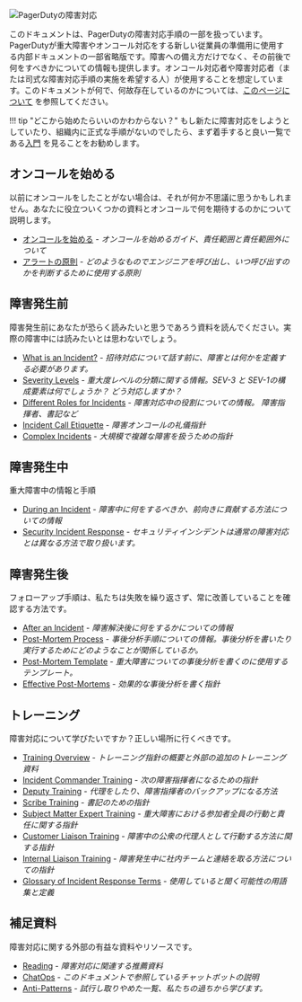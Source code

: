 ![PagerDutyの障害対応](./assets/img/headers/pagerduty_ir.jpg)

このドキュメントは、PagerDutyの障害対応手順の一部を扱っています。PagerDutyが重大障害やオンコール対応をする新しい従業員の準備用に使用する内部ドキュメントの一部省略版です。障害への備え方だけでなく、その前後で何をすべきかについての情報も提供します。オンコール対応者や障害対応者（または司式な障害対応手順の実施を希望する人）が使用することを想定しています。このドキュメントが何で、何故存在しているのかについては、[このページについて](about.md) を参照してください。



!!! tip "どこから始めたらいいのかわからない？"
    もし新たに障害対応をしようとしていたり、組織内に正式な手順がないのでしたら、まず着手すると良い一覧である[入門](getting_started.md) を見ることをお勧めします。

## オンコールを始める

以前にオンコールをしたことがない場合は、それが何か不思議に思うかもしれません。あなたに役立ついくつかの資料とオンコールで何を期待するのかについて説明します。

* [オンコールを始める](oncall/being_oncall.md) - _オンコールを始めるガイド、責任範囲と責任範囲外について_
* [アラートの原則](oncall/alerting_principles.md) - _どのようなものでエンジニアを呼び出し、いつ呼び出すのかを判断するために使用する原則_

## 障害発生前

障害発生前にあなたが恐らく読みたいと思うであろう資料を読んでください。実際の障害中には読みたいとは思わないでしょう。

* [What is an Incident?](before/what_is_an_incident.md) - _招待対応について話す前に、障害とは何かを定義する必要があります。_
* [Severity Levels](before/severity_levels.md) - _重大度レベルの分類に関する情報。SEV-3 と SEV-1の構成要素は何でしょうか？ どう対応しますか？_
* [Different Roles for Incidents](before/different_roles.md) - _障害対応中の役割についての情報。 障害指揮者、書記など_
* [Incident Call Etiquette](before/call_etiquette.md) - _障害オンコールの礼儀指針_
* [Complex Incidents](before/complex_incidents.md) - _大規模で複雑な障害を扱うための指針_

## 障害発生中

重大障害中の情報と手順

* [During an Incident](during/during_an_incident.md) - _障害中に何をするべきか、前向きに貢献する方法についての情報_
* [Security Incident Response](during/security_incident_response.md) - _セキュリティインシデントは通常の障害対応とは異なる方法で取り扱います。_

## 障害発生後

フォローアップ手順は、私たちは失敗を繰り返さず、常に改善していることを確認する方法です。

* [After an Incident](after/after_an_incident.md) - _障害解決後に何をするかについての情報_
* [Post-Mortem Process](after/post_mortem_process.md) - _事後分析手順についての情報。事後分析を書いたり実行するためにどのようなことが関係しているか。_
* [Post-Mortem Template](after/post_mortem_template.md) - _重大障害についての事後分析を書くのに使用するテンプレート。_
* [Effective Post-Mortems](after/effective_post_mortems.md) - _効果的な事後分析を書く指針_

## トレーニング

障害対応について学びたいですか？正しい場所に行くべきです。

* [Training Overview](training/overview.md) - _トレーニング指針の概要と外部の追加のトレーニング資料_
* [Incident Commander Training](training/incident_commander.md) - _次の障害指揮者になるための指針_
* [Deputy Training](training/deputy.md) - _代理をしたり、障害指揮者のバックアップになる方法_
* [Scribe Training](training/scribe.md) - _書記のための指針_
* [Subject Matter Expert Training](training/subject_matter_expert.md) - _重大障害における参加者全員の行動と責任に関する指針_
* [Customer Liaison Training](training/customer_liaison.md) - _障害中の公衆の代理人として行動する方法に関する指針_
* [Internal Liaison Training](training/internal_liaison.md) - _障害発生中に社内チームと連絡を取る方法についての指針_
* [Glossary of Incident Response Terms](training/glossary.md) - _使用していると聞く可能性の用語集と定義_

## 補足資料

障害対応に関する外部の有益な資料やリソースです。

* [Reading](resources/reading.md) - _障害対応に関連する推薦資料_
* [ChatOps](resources/chatops.md) - _このドキュメントで参照しているチャットボットの説明_
* [Anti-Patterns](resources/anti_patterns.md) - _試行し取りやめた一覧、私たちの過ちから学びます。_
